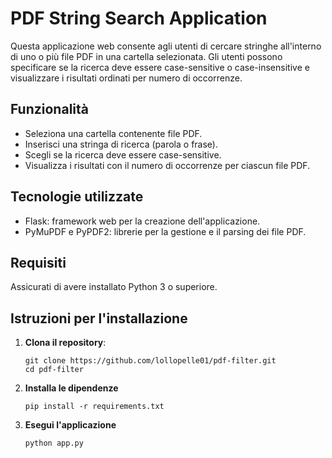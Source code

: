 # PDF String Search Application

Questa applicazione web consente agli utenti di cercare stringhe all'interno di uno o più file PDF in una cartella selezionata. Gli utenti possono specificare se la ricerca deve essere case-sensitive o case-insensitive e visualizzare i risultati ordinati per numero di occorrenze.

## Funzionalità

- Seleziona una cartella contenente file PDF.
- Inserisci una stringa di ricerca (parola o frase).
- Scegli se la ricerca deve essere case-sensitive.
- Visualizza i risultati con il numero di occorrenze per ciascun file PDF.

## Tecnologie utilizzate

- Flask: framework web per la creazione dell'applicazione.
- PyMuPDF e PyPDF2: librerie per la gestione e il parsing dei file PDF.

## Requisiti

Assicurati di avere installato Python 3 o superiore.

## Istruzioni per l'installazione

1. **Clona il repository**:

    ```
    git clone https://github.com/lollopelle01/pdf-filter.git
    cd pdf-filter
    ```
2. **Installa le dipendenze**
    ```
    pip install -r requirements.txt
    ```
3. **Esegui l'applicazione**
    ```
    python app.py
    ```